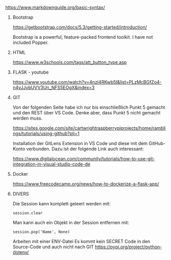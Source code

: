 https://www.markdownguide.org/basic-syntax/


1. Bootstrap

    https://getbootstrap.com/docs/5.3/getting-started/introduction/
    
    Bootstrap is a powerful, feature-packed frontend toolkit.
    I have not included Popper.

2. HTML

    https://www.w3schools.com/tags/att_button_type.asp


3. FLASK - youtube

    https://www.youtube.com/watch?v=4nzI4RKwb5I&list=PLzMcBGfZo4-n4vJJybUVV3Un_NFS5EOgX&index=3


3. GIT

    Von der folgenden Seite habe ich nur bis einschließlich Punkt 5 gemacht und den REST über VS Code.
    Denke aber, dass Punkt 5 nicht gemacht werden muss.

    https://sites.google.com/site/cartwrightraspberrypiprojects/home/ramblings/tutorials/using-github?pli=1


    Installation der GitLens Extension in VS Code und diese mit dem GitHub-Konto verbunden.
    Dazu ist der folgende Link auch interessant:

    https://www.digitalocean.com/community/tutorials/how-to-use-git-integration-in-visual-studio-code-de


5. Docker

    https://www.freecodecamp.org/news/how-to-dockerize-a-flask-app/


6. DIVERS

    Die Session kann komplett geleert werden mit:
    ```
    session.clear
    ```

    Man kann auch ein Objekt in der Session entfernen mit:
    ```
    session.pop('Name', None)
    ```

    Arbeiten mit einer ENV-Datei
    Es kommt kein SECRET Code in den Source-Code und auch nicht nach GIT
    https://pypi.org/project/python-dotenv/
